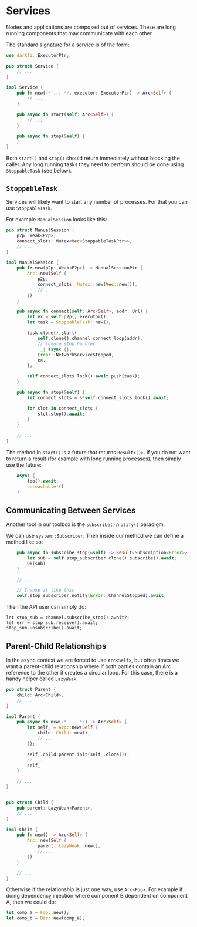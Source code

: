 # Services

Nodes and applications are composed out of services. These are long running
components that may communicate with each other.

The standard signature for a service is of the form:

```rust
use darkfi::ExecutorPtr;

pub struct Service {
    // ...
}

impl Service {
    pub fn new(/* ... */, executor: ExecutorPtr) -> Arc<Self> {
        // ...
    }

    pub async fn start(self: Arc<Self>) {
        // ...
    }

    pub async fn stop(&self) {
    }
}
```

Both `start()` and `stop()` should return immediately without blocking the caller.
Any long running tasks they need to perform should be done using `StoppableTask` (see below).

## `StoppableTask`

Services will likely want to start any number of processes. For that you can use `StoppableTask`.

For example `ManualSession` looks like this:

```rust
pub struct ManualSession {
    p2p: Weak<P2p>,
    connect_slots: Mutex<Vec<StoppableTaskPtr>>,
    // ...
}

impl ManualSession {
    pub fn new(p2p: Weak<P2p>) -> ManualSessionPtr {
        Arc::new(Self {
            p2p,
            connect_slots: Mutex::new(Vec::new()),
            // ...
        })
    }

    pub async fn connect(self: Arc<Self>, addr: Url) {
        let ex = self.p2p().executor();
        let task = StoppableTask::new();

        task.clone().start(
            self.clone().channel_connect_loop(addr),
            // Ignore stop handler
            |_| async {},
            Error::NetworkServiceStopped,
            ex,
        );

        self.connect_slots.lock().await.push(task);
    }

    pub async fn stop(&self) {
        let connect_slots = &*self.connect_slots.lock().await;

        for slot in connect_slots {
            slot.stop().await;
        }
    }
    
    // ...
}
```

The method in `start()` is a future that returns `Result<()>`. If you do not want
to return a result (for example with long running processes), then simply use the future:

```rust
    async {
        foo().await;
        unreachable!()
    }
```

## Communicating Between Services

Another tool in our toolbox is the `subscribe()/notify()` paradigm.

We can use `system::Subscriber`. Then inside our method we can define a method like so:

```rust
    pub async fn subscribe_stop(&self) -> Result<Subscription<Error>> {
        let sub = self.stop_subscriber.clone().subscribe().await;
        Ok(sub)
    }

    // ...

    // Invoke it like this
    self.stop_subscriber.notify(Error::ChannelStopped).await;
```

Then the API user can simply do:

```
let stop_sub = channel.subscribe_stop().await?;
let err = stop_sub.receive().await;
stop_sub.unsubscribe().await;
```

## Parent-Child Relationships

In the async context we are forced to use `Arc<Self>`, but often times we want a parent-child
relationship where if both parties contain an Arc reference to the other it creates a
circular loop. For this case, there is a handy helper called `LazyWeak`.

```rust
pub struct Parent {
    child: Arc<Child>,
    // ...
}

impl Parent {
    pub async fn new(/* ... */) -> Arc<Self> {
        let self_ = Arc::new(Self {
            child: Child::new(),
            // ...
        });

        self_.child.parent.init(self_.clone());
        // ...
        self_
    }

    // ...
}


pub struct Child {
    pub parent: LazyWeak<Parent>,
    // ...
}

impl Child {
    pub fn new() -> Arc<Self> {
        Arc::new(Self {
            parent: LazyWeak::new(),
            // ...
        })
    }

    // ...
}
```

Otherwise if the relationship is just one way, use `Arc<Foo>`. For example if doing dependency
injection where component B dependent on component A, then we could do:

```rust
let comp_a = Foo::new();
let comp_b = Bar::new(comp_a);
```


